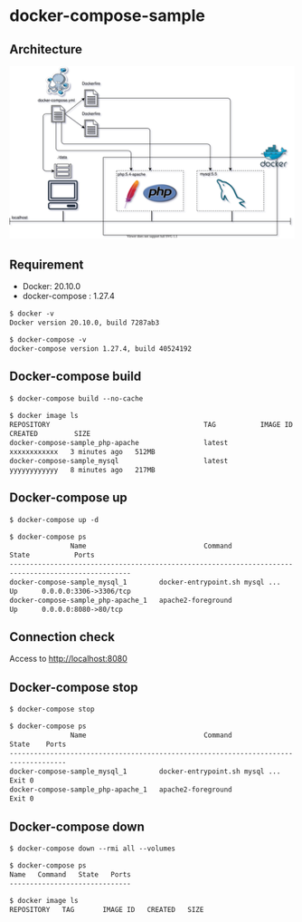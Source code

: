 # docker-compose-sample

## Architecture

![](./reference/architecture.drawio.svg)

## Requirement

- Docker: 20.10.0
- docker-compose : 1.27.4

```shell
$ docker -v
Docker version 20.10.0, build 7287ab3
```

```shell
$ docker-compose -v
docker-compose version 1.27.4, build 40524192
```

## Docker-compose build

```shell
$ docker-compose build --no-cache
```

```shell
$ docker image ls          
REPOSITORY                                      TAG           IMAGE ID       CREATED         SIZE
docker-compose-sample_php-apache                latest        xxxxxxxxxxxx   3 minutes ago   512MB
docker-compose-sample_mysql                     latest        yyyyyyyyyyyy   8 minutes ago   217MB
```

## Docker-compose up

```shell
$ docker-compose up -d
```

```shell
$ docker-compose ps
               Name                             Command               State           Ports
----------------------------------------------------------------------------------------------------
docker-compose-sample_mysql_1        docker-entrypoint.sh mysql ...   Up      0.0.0.0:3306->3306/tcp
docker-compose-sample_php-apache_1   apache2-foreground               Up      0.0.0.0:8080->80/tcp
```

## Connection check

Access to [http://localhost:8080](http://localhost:8080)

## Docker-compose stop

```shell
$ docker-compose stop
```

```shell
$ docker-compose ps
               Name                             Command               State    Ports
------------------------------------------------------------------------------------
docker-compose-sample_mysql_1        docker-entrypoint.sh mysql ...   Exit 0
docker-compose-sample_php-apache_1   apache2-foreground               Exit 0
```


## Docker-compose down

```
$ docker-compose down --rmi all --volumes

```

```
$ docker-compose ps
Name   Command   State   Ports
------------------------------
```

```
$ docker image ls
REPOSITORY   TAG       IMAGE ID   CREATED   SIZE
```
